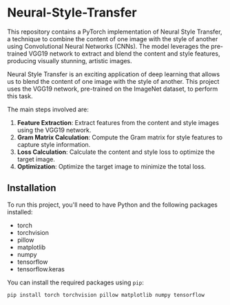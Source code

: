 # Neural-Style-Transfer
This repository contains a PyTorch implementation of Neural Style Transfer, a technique to combine the content of one image with the style of another using Convolutional Neural Networks (CNNs). The model leverages the pre-trained VGG19 network to extract and blend the content and style features, producing visually stunning, artistic images.

Neural Style Transfer is an exciting application of deep learning that allows us to blend the content of one image with the style of another. This project uses the VGG19 network, pre-trained on the ImageNet dataset, to perform this task.

The main steps involved are:
1. **Feature Extraction**: Extract features from the content and style images using the VGG19 network.
2. **Gram Matrix Calculation**: Compute the Gram matrix for style features to capture style information.
3. **Loss Calculation**: Calculate the content and style loss to optimize the target image.
4. **Optimization**: Optimize the target image to minimize the total loss.

## Installation
To run this project, you'll need to have Python and the following packages installed:

- torch
- torchvision
- pillow
- matplotlib
- numpy
- tensorflow
- tensorflow.keras

You can install the required packages using `pip`:
```bash
pip install torch torchvision pillow matplotlib numpy tensorflow

